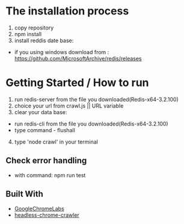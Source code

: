 
# The installation process

1. copy repository
2. npm install
3. install reddis date base:
 * if you using windows download from : https://github.com/MicrosoftArchive/redis/releases



# Getting Started / How to run

1. run redis-server from the file you downloaded(Redis-x64-3.2.100)
2. choice your url from crawl.js || URL variable 
3. clear your data base:

 * run redis-cli from the file you downloaded(Redis-x64-3.2.100) 
 * type command - flushall 

4. type 'node crawl' in your terminal

## Check error handling

* with command:  npm run test



## Built With
* [GoogleChromeLabs](https://github.com/GoogleChromeLabs/puppeteer-examples) 
* [headless-chrome-crawler](https://github.com/yujiosaka/headless-chrome-crawler) 
